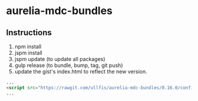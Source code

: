 # aurelia-mdc-bundles

## Instructions

1. npm install
2. jspm install
3. jspm update (to update all packages)
4. gulp release (to bundle, bump, tag, git push)
5. update the gist's index.html to reflect the new version.

  ```html
  ...
  <script src="https://rawgit.com/ullfis/aurelia-mdc-bundles/0.16.0/config2.js"></script>
  ...
  ```
